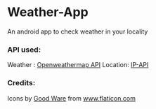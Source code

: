 # Weather-App
An android app to check weather in your locality

### API used:
Weather : [Openweathermap API](https://openweathermap.org/api)
Location: [IP-API](http://ip-api.com/)


### Credits:
Icons by [Good Ware](https://www.flaticon.com/authors/good-ware) from www.flaticon.com
